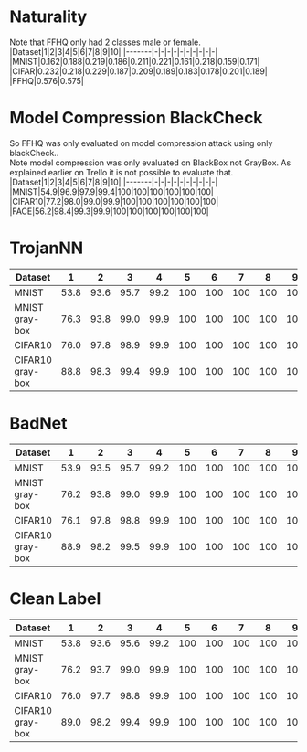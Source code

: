 # Naturality
Note that FFHQ only had 2 classes male or female.
|Dataset|1|2|3|4|5|6|7|8|9|10|
|-------|-|-|-|-|-|-|-|-|-|-|
|MNIST|0.162|0.188|0.219|0.186|0.211|0.221|0.161|0.218|0.159|0.171|
|CIFAR|0.232|0.218|0.229|0.187|0.209|0.189|0.183|0.178|0.201|0.189|
|FFHQ|0.576|0.575|


# Model Compression BlackCheck
So FFHQ was only evaluated on model compression attack using only blackCheck..  
Note model compression was only evaluated on BlackBox not GrayBox. As explained earlier on Trello it is not possible to evaluate that.
|Dataset|1|2|3|4|5|6|7|8|9|10|
|-------|-|-|-|-|-|-|-|-|-|-|
|MNIST|54.9|96.9|97.9|99.4|100|100|100|100|100|100|
|CIFAR10|77.2|98.0|99.0|99.9|100|100|100|100|100|100|
|FACE|56.2|98.4|99.3|99.9|100|100|100|100|100|100|

# TrojanNN
|Dataset|1|2|3|4|5|6|7|8|9|10|
|-------|-|-|-|-|-|-|-|-|-|-|
|MNIST|53.8|93.6|95.7|99.2|100|100|100|100|100|100|
|MNIST gray-box|76.3|93.8|99.0|99.9|100|100|100|100|100|100|
|CIFAR10|76.0|97.8|98.9|99.9|100|100|100|100|100|100|
|CIFAR10 gray-box|88.8|98.3|99.4|99.9|100|100|100|100|100|100|

# BadNet
|Dataset|1|2|3|4|5|6|7|8|9|10|
|-------|-|-|-|-|-|-|-|-|-|-|
|MNIST|53.9|93.5|95.7|99.2|100|100|100|100|100|100|
|MNIST gray-box|76.2|93.8|99.0|99.9|100|100|100|100|100|100|
|CIFAR10|76.1|97.8|98.8|99.9|100|100|100|100|100|100|
|CIFAR10 gray-box|88.9|98.2|99.5|99.9|100|100|100|100|100|100|

# Clean Label
|Dataset|1|2|3|4|5|6|7|8|9|10|
|-------|-|-|-|-|-|-|-|-|-|-|
|MNIST|53.8|93.6|95.6|99.2|100|100|100|100|100|100|
|MNIST gray-box|76.2|93.7|99.0|99.9|100|100|100|100|100|100|
|CIFAR10|76.0|97.7|98.8|99.9|100|100|100|100|100|100|
|CIFAR10 gray-box|89.0|98.2|99.4|99.9|100|100|100|100|100|100|
